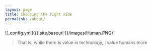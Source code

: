 ```yaml
---
layout: page
title: Choosing the right side
permalink: /about/
---
```


![_config.yml]({{ site.baseurl }}/images/Human.PNG)

>That is, while there is value in technology, I value humans more






